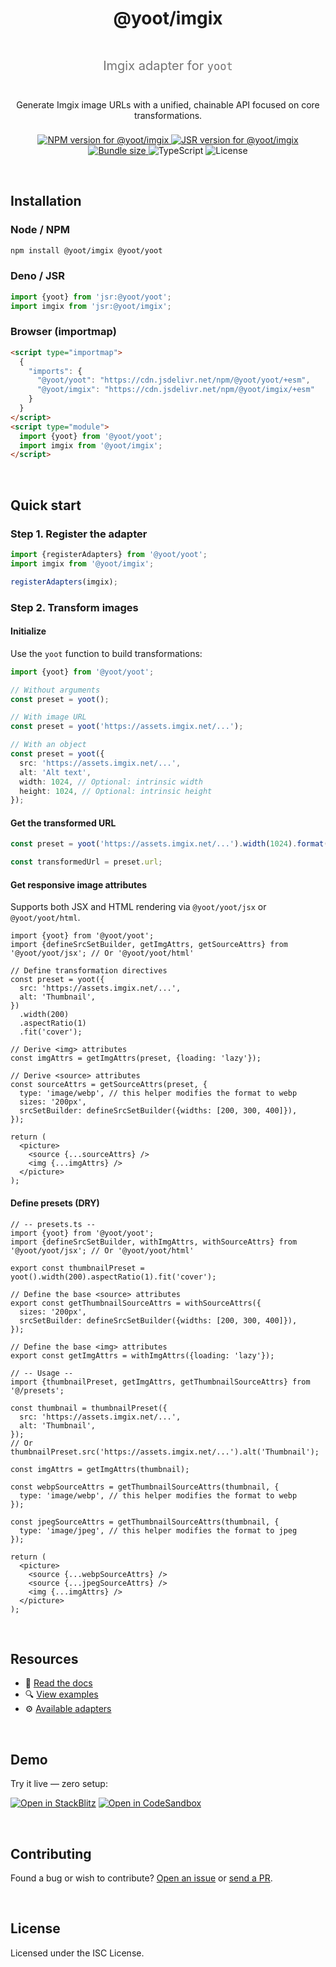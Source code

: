 <div align="center" style="display:grid;row-gap:0.5rem">

  <h1>@yoot/imgix</h1>

  <p style="font-size:1.25rem;opacity:0.6">
    Imgix adapter for <code>yoot</code>
  </p>

  <p style="margin-inline:auto">
    Generate Imgix image URLs with a unified, chainable API focused on core transformations.
  </p>

  <div style="max-width:80ch;margin-inline:auto">
    <a href="https://npmjs.com/package/@yoot/imgix">
      <img src="https://img.shields.io/npm/v/@yoot/imgix?style=flat-square&logo=npm&logoColor=white" alt="NPM version for @yoot/imgix" />
    </a>
    <a href="https://jsr.io/@yoot/imgix">
      <img src="https://img.shields.io/jsr/v/@yoot/imgix?style=flat-square&logo=jsr&logoColor=white" alt="JSR version for @yoot/imgix" />
    </a>
    <a href="https://bundlephobia.com/result?p=@yoot/imgix">
      <img src="https://img.shields.io/bundlephobia/minzip/@yoot/imgix?style=flat-square&label=minzipped" alt="Bundle size"  />
    </a>
    <img src="https://img.shields.io/badge/TypeScript-%E2%9C%94-blue?style=flat-square&logo=typescript&logoColor=white" alt="TypeScript" />
    <img src="https://img.shields.io/npm/l/@yoot/imgix?style=flat-square" alt="License" />
  </div>

</div>

&nbsp;

## Installation

### Node / NPM

```bash
npm install @yoot/imgix @yoot/yoot
```

### Deno / JSR

```ts
import {yoot} from 'jsr:@yoot/yoot';
import imgix from 'jsr:@yoot/imgix';
```

### Browser (importmap)

```html
<script type="importmap">
  {
    "imports": {
      "@yoot/yoot": "https://cdn.jsdelivr.net/npm/@yoot/yoot/+esm",
      "@yoot/imgix": "https://cdn.jsdelivr.net/npm/@yoot/imgix/+esm"
    }
  }
</script>
<script type="module">
  import {yoot} from '@yoot/yoot';
  import imgix from '@yoot/imgix';
</script>
```

&nbsp;

## Quick start

### Step 1. Register the adapter

```ts
import {registerAdapters} from '@yoot/yoot';
import imgix from '@yoot/imgix';

registerAdapters(imgix);
```

### Step 2. Transform images

#### Initialize

Use the `yoot` function to build transformations:

```ts
import {yoot} from '@yoot/yoot';

// Without arguments
const preset = yoot();

// With image URL
const preset = yoot('https://assets.imgix.net/...');

// With an object
const preset = yoot({
  src: 'https://assets.imgix.net/...',
  alt: 'Alt text',
  width: 1024, // Optional: intrinsic width
  height: 1024, // Optional: intrinsic height
});
```

#### Get the transformed URL

```ts
const preset = yoot('https://assets.imgix.net/...').width(1024).format('webp');

const transformedUrl = preset.url;
```

#### Get responsive image attributes

Supports both JSX and HTML rendering via `@yoot/yoot/jsx` or `@yoot/yoot/html`.

```tsx
import {yoot} from '@yoot/yoot';
import {defineSrcSetBuilder, getImgAttrs, getSourceAttrs} from '@yoot/yoot/jsx'; // Or '@yoot/yoot/html'

// Define transformation directives
const preset = yoot({
  src: 'https://assets.imgix.net/...',
  alt: 'Thumbnail',
})
  .width(200)
  .aspectRatio(1)
  .fit('cover');

// Derive <img> attributes
const imgAttrs = getImgAttrs(preset, {loading: 'lazy'});

// Derive <source> attributes
const sourceAttrs = getSourceAttrs(preset, {
  type: 'image/webp', // this helper modifies the format to webp
  sizes: '200px',
  srcSetBuilder: defineSrcSetBuilder({widths: [200, 300, 400]}),
});

return (
  <picture>
    <source {...sourceAttrs} />
    <img {...imgAttrs} />
  </picture>
);
```

#### Define presets (DRY)

```tsx
// -- presets.ts --
import {yoot} from '@yoot/yoot';
import {defineSrcSetBuilder, withImgAttrs, withSourceAttrs} from '@yoot/yoot/jsx'; // Or '@yoot/yoot/html'

export const thumbnailPreset = yoot().width(200).aspectRatio(1).fit('cover');

// Define the base <source> attributes
export const getThumbnailSourceAttrs = withSourceAttrs({
  sizes: '200px',
  srcSetBuilder: defineSrcSetBuilder({widths: [200, 300, 400]}),
});

// Define the base <img> attributes
export const getImgAttrs = withImgAttrs({loading: 'lazy'});

// -- Usage --
import {thumbnailPreset, getImgAttrs, getThumbnailSourceAttrs} from '@/presets';

const thumbnail = thumbnailPreset({
  src: 'https://assets.imgix.net/...',
  alt: 'Thumbnail',
});
// Or thumbnailPreset.src('https://assets.imgix.net/...').alt('Thumbnail');

const imgAttrs = getImgAttrs(thumbnail);

const webpSourceAttrs = getThumbnailSourceAttrs(thumbnail, {
  type: 'image/webp', // this helper modifies the format to webp
});

const jpegSourceAttrs = getThumbnailSourceAttrs(thumbnail, {
  type: 'image/jpeg', // this helper modifies the format to jpeg
});

return (
  <picture>
    <source {...webpSourceAttrs} />
    <source {...jpegSourceAttrs} />
    <img {...imgAttrs} />
  </picture>
);
```

&nbsp;

## Resources

- 📘 [Read the docs](https://github.com/theisel/yoot/tree/main/docs)
- 🔍 [View examples](https://github.com/theisel/yoot/tree/main/examples)
- ⚙️ [Available adapters](https://github.com/theisel/yoot)

&nbsp;

## Demo

Try it live — zero setup:

[![Open in StackBlitz](https://developer.stackblitz.com/img/open_in_stackblitz.svg)](https://stackblitz.com/github/theisel/yoot/tree/main/demo)
[![Open in CodeSandbox](https://codesandbox.io/static/img/play-codesandbox.svg)](https://codesandbox.io/p/sandbox/github/theisel/yoot/tree/main/demo)

&nbsp;

## Contributing

Found a bug or wish to contribute? [Open an issue](https://github.com/theisel/yoot/issues) or [send a PR](https://github.com/theisel/yoot/blob/main/CONTRIBUTING.md).

&nbsp;

## License

Licensed under the ISC License.
